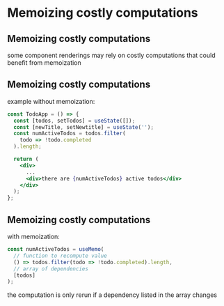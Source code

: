 # Memoizing costly computations

## Memoizing costly computations

some component renderings may rely on costly computations that could benefit from memoization

## Memoizing costly computations

example without memoization:

```jsx
const TodoApp = () => {
  const [todos, setTodos] = useState([]);
  const [newTitle, setNewtitle] = useState('');
  const numActiveTodos = todos.filter(
    todo => !todo.completed
  ).length;

  return (
    <div>
      ...
      <div>there are {numActiveTodos} active todos</div>
    </div>
  );
};
```

## Memoizing costly computations

with memoization:

```js
const numActiveTodos = useMemo(
  // function to recompute value
  () => todos.filter(todo => !todo.completed).length,
  // array of dependencies
  [todos]
);
```

the computation is only rerun if a dependency listed in the array changes
